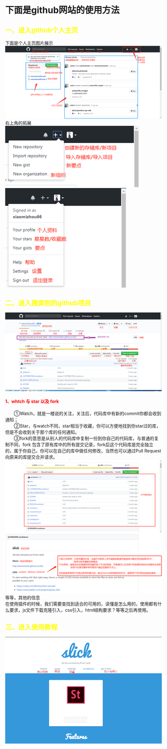 # 下面是github网站的使用方法
## <font color=yellow>一、进入github个人主页</font>  
下面是个人主页图片展示<br/>
![个人主页](../img/md-img/git-hub-self.png)
右上角的拓展<br/>
![新通知](../img/md-img/git-hub-self1.png)
![个人信息](../img/md-img/git-hub-self2.png)
## <font color=yellow>二、进入搜索到的github项目</font> 
![他人项目](../img/md-img/git-hub-find1..png) 
#### <font color=red>1、whtch 与 star 以及 fork</font>
&ensp;&ensp;&ensp;&ensp;①Watch，就是一楼说的关注，关注后，代码库中有新的commit你都会收到通知；<br/>
&ensp;&ensp;&ensp;&ensp;②Star，与watch不同，star相当于收藏，你可以方便地找到你star过的库，但是不会收到关于那个库的任何通知。<br/>
&ensp;&ensp;&ensp;&ensp;③fork的意思是从别人的代码库中复制一份到你自己的代码库，与普通的复制不同，fork
包含了原有库中的所有提交记录，fork后这个代码库是完全独立的，属于你自己，你可以在自己的库中做任何修改，当然也可以通过Pull Request向原来的库提交合并请求。
![更新情况](../img/md-img/git-hub-find2..png) 
![项目说明1](../img/md-img/git-hub-find3..png) 
<br/>
等等，其他的信息<br/>
在使用插件的时候，我们需要查找到适合的可用的，读懂是怎么用的，使用都有什么要求，js文件下载克隆引入，css引入，html结构要求？等等之后再使用。
## <font color=yellow>三、进入使用教程</font> 
![使用教程](../img/md-img/git-hub-find4.png)
